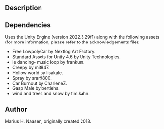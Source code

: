 ## Description

## Dependencies
Uses the Unity Engine (version 2022.3.29f1) along with the following assets (for more information, please refer to the acknowledgements file):
* Free LowpolyCar by Nextlog Art Factory.
* Standard Assets for Unity 4.6 by Unity Technologies.
* le dancing- music loop by frankum.
* Creepy by mit847.
* Hollow world by lisakale.
* Spray by srar9800.
* Car Burnout by CharleneZ.
* Gasp Male by bertiehs.
* wind and trees and snow by tim.kahn.

## Author
Marius H. Naasen, originally created 2018.
